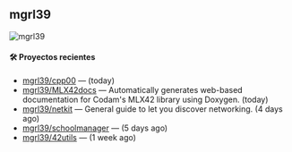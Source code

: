 ## mgrl39 
<p align="left"> <img src="https://komarev.com/ghpvc/?username=mgrbl&label=Profile%20views&color=0e75b6&style=flat" alt="mgrl39" /> </p>












#### 🛠 Proyectos recientes

- [mgrl39/cpp00](https://github.com/mgrl39/cpp00) —  (today)
- [mgrl39/MLX42docs](https://github.com/mgrl39/MLX42docs) — Automatically generates web-based documentation for Codam&#39;s MLX42 library using Doxygen. (today)
- [mgrl39/netkit](https://github.com/mgrl39/netkit) — General guide to let you discover networking. (4 days ago)
- [mgrl39/schoolmanager](https://github.com/mgrl39/schoolmanager) —  (5 days ago)
- [mgrl39/42utils](https://github.com/mgrl39/42utils) —  (1 week ago)




